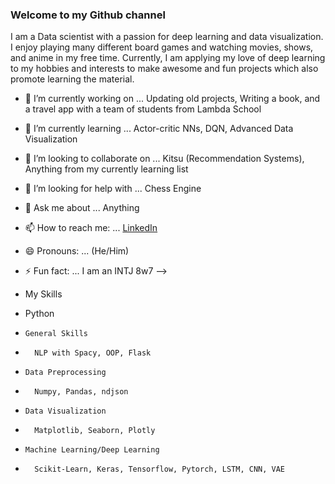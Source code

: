 ### Welcome to my Github channel
I am a Data scientist with a passion for deep learning and data visualization.
I enjoy playing many different board games and watching movies, shows, and anime in my free time.
Currently, I am applying my love of deep learning to my hobbies and interests to make awesome and fun projects which also promote learning the material.

- 🔭 I’m currently working on ... Updating old projects, Writing a book, and a travel app with a team of students from Lambda School
- 🌱 I’m currently learning ... Actor-critic NNs, DQN, Advanced Data Visualization
- 👯 I’m looking to collaborate on ... Kitsu (Recommendation Systems), Anything from my currently learning list
- 🤔 I’m looking for help with ... Chess Engine
- 💬 Ask me about ... Anything
- 📫 How to reach me: ... [LinkedIn](https://www.linkedin.com/in/aidan-mahoney/)
- 😄 Pronouns: ... (He/Him)
- ⚡ Fun fact: ... I am an INTJ 8w7
-->

- My Skills
-   Python
-     General Skills
-       NLP with Spacy, OOP, Flask
-     Data Preprocessing
-       Numpy, Pandas, ndjson
-     Data Visualization
-       Matplotlib, Seaborn, Plotly
-     Machine Learning/Deep Learning
-       Scikit-Learn, Keras, Tensorflow, Pytorch, LSTM, CNN, VAE

